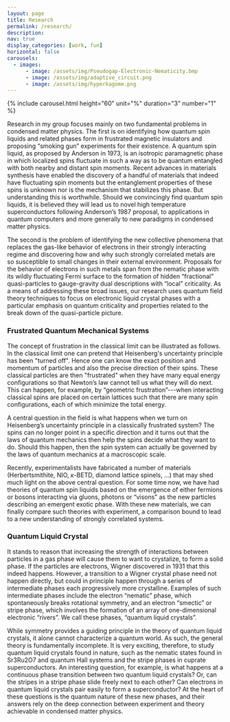 ```yaml
---
layout: page
title: Research
permalink: /research/
description:
nav: true
display_categories: [work, fun]
horizontal: false
carousels:
  - images:
      - image: /assets/img/Pseudogap-Electronic-Nematicity.bmp
      - image: /assets/img/adaptive_circuit.png
      - image: /assets/img/hyperkagome.png
---
```


{% include carousel.html height="60" unit="%" duration="3" number="1" %}

Research in my group focuses mainly on two fundamental problems in condensed matter physics. The first is on identifying how quantum spin liquids and related phases form in frustrated magnetic insulators and proposing “smoking gun” experiments for their existence. A quantum spin liquid, as proposed by Anderson in 1973, is an isotropic paramagnetic phase in which localized spins fluctuate in such a way as to be quantum entangled with both nearby and distant spin moments. Recent advances in materials synthesis have enabled the discovery of a handful of materials that indeed have fluctuating spin moments but the entanglement properties of these spins is unknown nor is the mechanism that stabilizes this phase. But understanding this is worthwhile. Should we convincingly find quantum spin liquids, it is believed they will lead us to novel high temperature superconductors following Anderson’s 1987 proposal, to applications in quantum computers and more generally to new paradigms in condensed matter physics.

The second is the problem of identifying the new collective phenomena that replaces the gas-like behavior of electrons in their strongly interacting regime and discovering how and why such strongly correlated metals are so susceptible to small changes in their external environment. Proposals for the behavior of electrons in such metals span from the nematic phase with its wildly fluctuating Fermi surface to the formation of hidden “fractional” quasi-particles to gauge-gravity dual descriptions with “local” criticality. As a means of addressing these broad issues, our research uses quantum field theory techniques to focus on electronic liquid crystal phases with a particular emphasis on quantum criticality and properties related to the break down of the quasi-particle picture.

### Frustrated Quantum Mechanical Systems

The concept of frustration in the classical limit can be illustrated as follows. In the classical limit one can pretend that Heisenberg's uncertainty principle has been "turned off". Hence one can know the exact position and momentum of particles and also the precise direction of their spins. These classical particles are then "frustrated" when they have many equal energy configurations so that Newton’s law cannot tell us what they will do next. This can happen, for example, by “geometric frustration”---when interacting classical spins are placed on certain lattices such that there are many spin configurations, each of which minimize the total energy.

A central question in the field is what happens when we turn on Heisenberg’s uncertainty principle in a classically frustrated system? The spins can no longer point in a specific direction and it turns out that the laws of quantum mechanics then help the spins decide what they want to do. Should this happen, then the spin system can actually be governed by the laws of quantum mechanics at a macroscopic scale.

Recently, experimentalists have fabricated a number of materials (Herbertsmithite, NIO, κ-BETD, diamond lattice spinels, ...) that may shed much light on the above central question. For some time now, we have had theories of quantum spin liquids based on the emergence of either fermions or bosons interacting via gluons, photons or “visons” as the new particles describing an emergent exotic phase. With these new materials, we can finally compare such theories with experiment, a comparison bound to lead to a new understanding of strongly correlated systems.

### Quantum Liquid Crystal

It stands to reason that increasing the strength of interactions between particles in a gas phase will cause them to want to crystalize, to form a solid phase. If the particles are electrons, Wigner discovered in 1931 that this indeed happens. However, a transition to a Wigner crystal phase need not happen directly, but could in principle happen through a series of intermediate phases each progressively more crystalline. Examples of such intermediate phases include the electron “nematic” phase, which spontaneously breaks rotational symmetry, and an electron “smectic” or stripe phase, which involves the formation of an array of one-dimensional electronic “rivers”. We call these phases, “quantum liquid crystals”.

While symmetry provides a guiding principle in the theory of quantum liquid crystals, it alone cannot characterize a quantum world. As such, the general theory is fundamentally incomplete. It is very exciting, therefore, to study quantum liquid crystals found in nature, such as the nematic states found in Sr3Ru2O7 and quantum Hall systems and the stripe phases in cuprate superconductors. An interesting question, for example, is what happens at a continuous phase transition between two quantum liquid crystals? Or, can the stripes in a stripe phase slide freely next to each other? Can electrons in quantum liquid crystals pair easily to form a superconductor? At the heart of these questions is the quantum nature of these new phases, and their answers rely on the deep connection between experiment and theory achievable in condensed matter physics.
